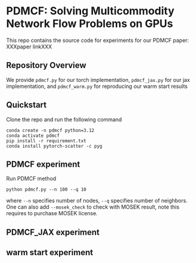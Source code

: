 # PDMCF: Solving Multicommodity Network Flow Problems on GPUs

This repo contains the source code for experiments for our PDMCF paper: XXXpaper linkXXX

## Repository Overview

We provide <code>pdmcf.py</code> for our torch implementation, <code>pdmcf_jax.py</code> for our jax implementation, and <code>pdmcf_warm.py</code> for reproducing our warm start results

## Quickstart
Clone the repo and run the following command
```
conda create -n pdmcf python=3.12
conda activate pdmcf
pip install -r requirement.txt
conda install pytorch-scatter -c pyg
```
## PDMCF experiment
Run PDMCF method
```
python pdmcf.py --n 100 --q 10
```
where <code>--n</code> specifies number of nodes, <code>--q</code> specifies number of neighbors. One can also add <code>--mosek_check</code> to check with MOSEK result, note this requires to purchase MOSEK license.
## PDMCF_JAX experiment
## warm start experiment
